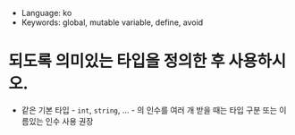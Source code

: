 * Language: ko 
* Keywords: global, mutable variable, define, avoid

# 되도록 의미있는 타입을 정의한 후 사용하시오.


* 같은 기본 타입 - `int`, `string`, ... - 의 인수를 여러 개 받을 때는 타입 구분 또는 이름있는 인수 사용 권장

